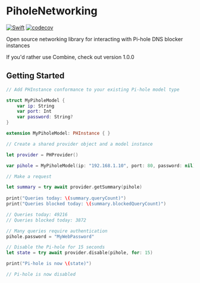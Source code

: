 # PiholeNetworking
[![Swift](https://github.com/riley-williams/PiholeNetworking/actions/workflows/swift.yml/badge.svg)](https://github.com/riley-williams/PiholeNetworking/actions/workflows/swift.yml) [![codecov](https://codecov.io/gh/riley-williams/PiholeNetworking/branch/main/graph/badge.svg?token=F04LYNUK5V)](https://codecov.io/gh/riley-williams/PiholeNetworking)

Open source networking library for interacting with Pi-hole DNS blocker instances

If you'd rather use Combine, check out version 1.0.0

## Getting Started

``` swift
// Add PHInstance conformance to your existing Pi-hole model type

struct MyPiholeModel {
    var ip: String
    var port: Int
    var password: String?
}

extension MyPiholeModel: PHInstance { }
```
``` swift
// Create a shared provider object and a model instance

let provider = PHProvider()

var pihole = MyPiholeModel(ip: "192.168.1.10", port: 80, password: nil)
```
``` swift
// Make a request

let summary = try await provider.getSummary(pihole)
    
print("Queries today: \(summary.queryCount)")
print("Queries blocked today: \(summary.blockedQueryCount)")

// Queries today: 49216
// Queries blocked today: 3872
```

``` swift
// Many queries require authentication
pihole.password = "MyWebPassword"

// Disable the Pi-hole for 15 seconds
let state = try await provider.disable(pihole, for: 15)

print("Pi-hole is now \(state)")

// Pi-hole is now disabled
```
